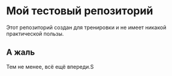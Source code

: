 # Мой тестовый репозиторий

Этот репозиторий создан для тренировки и не имеет никакой практической пользы.

## А жаль

Тем не менее, всё ещё впереди.S
